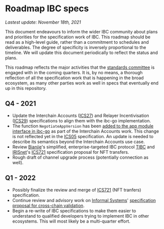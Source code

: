# Roadmap IBC specs

_Lastest update: November 18th, 2021_

This document endeavours to inform the wider IBC community about plans and priorities for the specification work of IBC. This roadmap should be read as a high-level guide, rather than a commitment to schedules and deliverables. The degree of specificity is inversely proportional to the timeline. We will update this document periodically to reflect the status and plans.
 
This roadmap reflects the major activities that the [standards committee](STANDARDS_COMMITTEE.md) is engaged with in the coming quarters. It is, by no means, a thorough reflection of all the specification work that is happening in the broad ecosystem, as many other parties work as well in specs that eventually end up in this repository.

## Q4 - 2021

- Update the Interchain Accounts ([ICS27](https://github.com/cosmos/ibc/blob/master/spec/app/ics-027-interchain-accounts/README.md)) and Relayer Incentivisation ([ICS29](https://github.com/cosmos/ibc/tree/master/spec/app/ics-029-fee-payment)) specifications to align them with the ibc-go implementation.
- The function `NegotiateAppVersion` has been [added to the app module interface in ibc-go](https://github.com/cosmos/ibc-go/pull/384) as part of the Interchain Accounts work. This change is not reflected yet in the [ICS05](https://github.com/cosmos/ibc/blob/master/spec/core/ics-005-port-allocation/README.md) specification. An update is needed to describe its semantics beyond the Interchain Accounts use case.
- Review [Bianjie](https://www.bianjie.ai)'s simplified, enterprise-targeted IBC protocol [TIBC](https://github.com/bianjieai/tibc) and [IRISnet](https://www.irisnet.org)'s [ICS721](https://github.com/cosmos/ibc/pull/615) specification proposal for NFT transfers.
- Rough draft of channel upgrade process (potentially connection as well).

## Q1 - 2022

- Possibly finalize the review and merge of [ICS721](https://github.com/cosmos/ibc/pull/615) (NFT tranfers) specification.
- Continue review and advisory work on [Informal Systems](https://informal.systems)' [specification proposal for cross-chain validation](https://github.com/cosmos/ibc/pull/563).
- Begin a re-write of IBC specifications to make them easier to understand to qualified developers trying to implement IBC in other ecosystems. This will most likely be a multi-quarter effort.